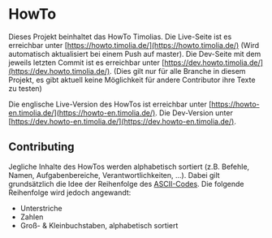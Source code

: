 # HowTo
Dieses Projekt beinhaltet das HowTo Timolias.
Die Live-Seite ist es erreichbar unter [https://howto.timolia.de/](https://howto.timolia.de/) (Wird automatisch aktualisiert bei einem Push auf master).
Die Dev-Seite mit dem jeweils letzten Commit ist es erreichbar unter [https://dev.howto.timolia.de/](https://dev.howto.timolia.de/). (Dies gilt nur für alle Branche in diesem Projekt, es gibt aktuell keine Möglichkeit für andere Contributor ihre Texte zu testen)

Die englische Live-Version des HowTos ist erreichbar unter [https://howto-en.timolia.de/](https://howto-en.timolia.de/).
Die Dev-Version unter [https://dev.howto-en.timolia.de/](https://dev.howto-en.timolia.de/).

## Contributing
Jegliche Inhalte des HowTos werden alphabetisch sortiert (z.B. Befehle, Namen, Aufgabenbereiche, Verantwortlichkeiten, ...).
Dabei gilt grundsätzlich die Idee der Reihenfolge des [ASCII-Codes](http://www.asciitable.com/index/asciifull.gif). Die folgende Reihenfolge wird jedoch angewandt:
- Unterstriche
- Zahlen
- Groß- & Kleinbuchstaben, alphabetisch sortiert